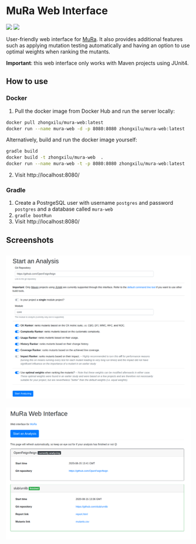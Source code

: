 # MuRa Web Interface
[![](https://github.com/ZhongXiLu/MuRa-Web/workflows/Gradle%20CI/badge.svg)](https://github.com/ZhongXiLu/MuRa-Web/actions?query=workflow%3A%22Gradle+CI%22) [![](https://github.com/ZhongXiLu/MuRa-Web/workflows/Docker%20CI/badge.svg)](https://github.com/ZhongXiLu/MuRa-Web/actions?query=workflow%3A%22Docker+CI%22)

User-friendly web interface for [MuRa](https://github.com/ZhongXiLu/MuRa). It also provides additional features such as applying mutation testing automatically and having an option to use optimal weights when ranking the mutants.

**Important**: this web interface only works with Maven projects using JUnit4.

## How to use

### Docker

1. Pull the docker image from Docker Hub and run the server locally:
```bash
docker pull zhongxilu/mura-web:latest
docker run --name mura-web -d -p 8080:8080 zhongxilu/mura-web:latest
```

Alternatively, build and run the docker image yourself:
```bash
gradle build
docker build -t zhongxilu/mura-web  .
docker run --name mura-web -t -p 8080:8080 zhongxilu/mura-web:latest
```
2. Visit http://localhost:8080/

### Gradle

1. Create a PostrgeSQL user with username `postgres` and password `postgres` and a database called `mura-web`
2. `gradle bootRun`
3. Visit http://localhost:8080/

## Screenshots

![](imgs/screenshot1.png)
---
![](imgs/screenshot2.png)

